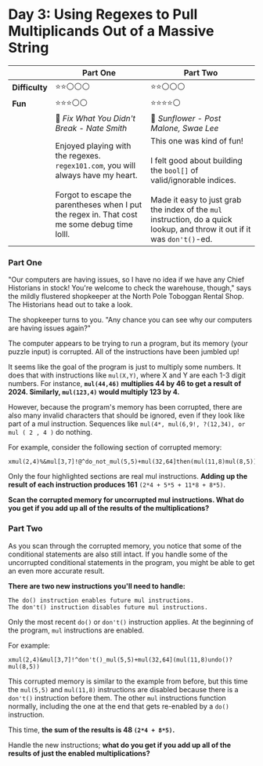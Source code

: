 # Day 3: Using Regexes to Pull Multiplicands Out of a Massive String

|              | Part One                                                                                                                                                                               | Part Two                                                                                                                                                                                                                                |
|--------------|----------------------------------------------------------------------------------------------------------------------------------------------------------------------------------------|-----------------------------------------------------------------------------------------------------------------------------------------------------------------------------------------------------------------------------------------|
| **Difficulty** | ⭐⭐⚪⚪⚪                                                                                                                                                                                  | ⭐⭐⚪⚪⚪                                                                                                                                                                                                                                   |
| **Fun**      | ⭐⭐⭐⚪⚪                                                                                                                                                                                  | ⭐⭐⭐⭐⚪                                                                                                                                                                                                                                   |
| | 🎵 *Fix What You Didn't Break - Nate Smith*                                                                                                                                            | 🎵 *Sunflower - Post Malone, Swae Lee*                                                                                                                                                                                                  |
| | Enjoyed playing with the regexes. `regex101.com`, you will always have my heart. <br><br>Forgot to escape the parentheses when I put the regex in. That cost me some debug time lolll. | This one was kind of fun! <br><br>I felt good about building the `bool[]` of valid/ignorable indices. <br><br>Made it easy to just grab the index of the `mul` instruction, do a quick lookup, and throw it out if it was `don't()`-ed. |

### Part One

"Our computers are having issues, so I have no idea if we have any Chief Historians in stock! You're welcome to check the warehouse, though," says the mildly flustered shopkeeper at the North Pole Toboggan Rental Shop. The Historians head out to take a look.

The shopkeeper turns to you. "Any chance you can see why our computers are having issues again?"

The computer appears to be trying to run a program, but its memory (your puzzle input) is corrupted. All of the instructions have been jumbled up!

It seems like the goal of the program is just to multiply some numbers. It does that with instructions like `mul(X,Y)`, where X and Y are each 1-3 digit numbers. For instance, **`mul(44,46)` multiplies 44 by 46 to get a result of 2024. Similarly, `mul(123,4)` would multiply 123 by 4.**

However, because the program's memory has been corrupted, there are also many invalid characters that should be ignored, even if they look like part of a mul instruction. Sequences like `mul(4*, mul(6,9!, ?(12,34), or mul ( 2 , 4 )` do nothing.

For example, consider the following section of corrupted memory:

```
xmul(2,4)%&mul[3,7]!@^do_not_mul(5,5)+mul(32,64]then(mul(11,8)mul(8,5))
```

Only the four highlighted sections are real mul instructions. **Adding up the result of each instruction produces 161** `(2*4 + 5*5 + 11*8 + 8*5)`.

**Scan the corrupted memory for uncorrupted mul instructions. What do you get if you add up all of the results of the multiplications?**

### Part Two

As you scan through the corrupted memory, you notice that some of the conditional statements are also still intact. If you handle some of the uncorrupted conditional statements in the program, you might be able to get an even more accurate result.

**There are two new instructions you'll need to handle:**

    The do() instruction enables future mul instructions.
    The don't() instruction disables future mul instructions.

Only the most recent `do()` or `don't()` instruction applies. At the beginning of the program, `mul` instructions are enabled.

For example:
```
xmul(2,4)&mul[3,7]!^don't()_mul(5,5)+mul(32,64](mul(11,8)undo()?mul(8,5))
```

This corrupted memory is similar to the example from before, but this time the `mul(5,5)` and `mul(11,8)` instructions are disabled because there is a `don't()` instruction before them. The other `mul` instructions function normally, including the one at the end that gets re-enabled by a `do()` instruction.

This time, **the sum of the results is 48 `(2*4 + 8*5)`.**

Handle the new instructions; **what do you get if you add up all of the results of just the enabled multiplications?**